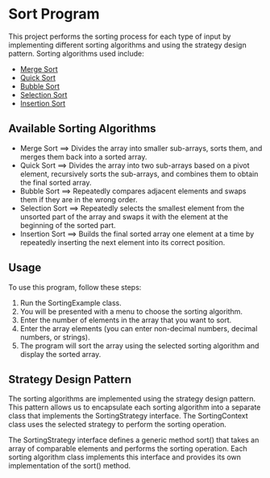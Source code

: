 # Sort Program

This project performs the sorting process for each type of input by implementing different sorting algorithms and using the strategy design pattern. 
Sorting algorithms used include:

   * [Merge Sort](https://en.wikipedia.org/wiki/Merge_sort)
   * [Quick Sort](https://en.wikipedia.org/wiki/Quicksort)
   * [Bubble Sort](https://en.wikipedia.org/wiki/Bubble_sort)
   * [Selection Sort](https://en.wikipedia.org/wiki/Selection_sort)
   * [Insertion Sort](https://en.wikipedia.org/wiki/Insertion_sort)

## Available Sorting Algorithms

   * Merge Sort     ==> Divides the array into smaller sub-arrays, sorts them, and merges them back into a sorted array.
   * Quick Sort     ==> Divides the array into two sub-arrays based on a pivot element, recursively sorts the sub-arrays, and combines them to obtain the final sorted array.
   * Bubble Sort    ==> Repeatedly compares adjacent elements and swaps them if they are in the wrong order.
   * Selection Sort ==> Repeatedly selects the smallest element from the unsorted part of the array and swaps it with the element at the beginning of the sorted part.
   * Insertion Sort ==> Builds the final sorted array one element at a time by repeatedly inserting the next element into its correct position.
   

## Usage

   To use this program, follow these steps:

   1. Run the SortingExample class.
   2. You will be presented with a menu to choose the sorting algorithm.
   3. Enter the number of elements in the array that you want to sort.
   4. Enter the array elements (you can enter non-decimal numbers, decimal numbers, or strings).
   5. The program will sort the array using the selected sorting algorithm and display the sorted array.

## Strategy Design Pattern
The sorting algorithms are implemented using the strategy design pattern. This pattern allows us to encapsulate each sorting algorithm into a separate class that implements the SortingStrategy interface.
The SortingContext class uses the selected strategy to perform the sorting operation.

The SortingStrategy interface defines a generic method sort() that takes an array of comparable elements and performs the sorting operation. Each sorting algorithm class implements this interface and provides its own implementation of the sort() method.